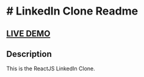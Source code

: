 # # LinkedIn Clone Readme

## <a href='https://linkedin-7a5c3.web.app' target='_blank'>LIVE DEMO</a>

## Description
This is the ReactJS LinkedIn Clone.
